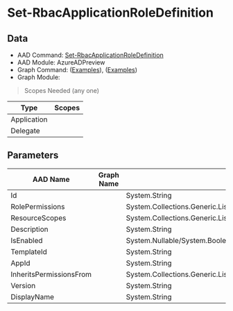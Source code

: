 # Set-RbacApplicationRoleDefinition

> 

## Data

+ AAD Command: [Set-RbacApplicationRoleDefinition](https://docs.microsoft.com/en-us/powershell/module/AzureADPreview/Set-RbacApplicationRoleDefinition)
+ AAD Module: AzureADPreview
+ Graph Command: []() ([Examples](https://github.com/orgs/msgraph/discussions?discussions_q=)), []() ([Examples](https://github.com/orgs/msgraph/discussions?discussions_q=))
+ Graph Module: 

> Scopes Needed (any one)

|Type|Scopes|
|---|---|
|Application||
|Delegate||

## Parameters

|AAD Name|Graph Name|AAD Type|Graph Type|Infos|
|---|---|---|---|---|
|Id||System.String|||
|RolePermissions||System.Collections.Generic.List/Microsoft.Open.MSGraph.Model.RolePermission|||
|ResourceScopes||System.Collections.Generic.List/System.String|||
|Description||System.String|||
|IsEnabled||System.Nullable/System.Boolean|||
|TemplateId||System.String|||
|AppId||System.String|||
|InheritsPermissionsFrom||System.Collections.Generic.List/Microsoft.Open.MSGraph.Model.DirectoryRoleDefinition|||
|Version||System.String|||
|DisplayName||System.String|||

